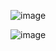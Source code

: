 ![image](https://user-images.githubusercontent.com/108650199/204207972-848400bd-05c0-47c3-8361-929b7791ed9c.png)

![image](https://user-images.githubusercontent.com/108650199/204716319-62343a9f-64e8-493e-8817-c0b5da352143.png)
